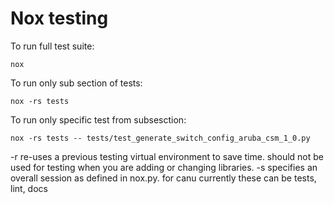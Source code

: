 # Nox testing

To run full test suite: 

```text
nox
```

To run only sub section of tests:

```text
nox -rs tests 
```

To run only specific test from subsesction:

```text
nox -rs tests -- tests/test_generate_switch_config_aruba_csm_1_0.py
```

-r re-uses a previous testing virtual environment to save time.  should not be used for testing when you are adding or changing libraries.
-s specifies an overall session as defined in nox.py.  for canu currently these can be tests, lint, docs
